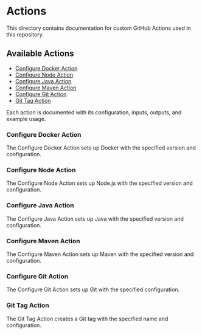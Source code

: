 # Actions

This directory contains documentation for custom GitHub Actions used in this repository.

## Available Actions

- [Configure Docker Action](configure-docker.md)
- [Configure Node Action](configure-node.md)
- [Configure Java Action](configure-java.md)
- [Configure Maven Action](configure-maven.md)
- [Configure Git Action](configure-git.md)
- [Git Tag Action](git-tag.md)

Each action is documented with its configuration, inputs, outputs, and example usage.

### Configure Docker Action

The Configure Docker Action sets up Docker with the specified version and configuration.

### Configure Node Action

The Configure Node Action sets up Node.js with the specified version and configuration.

### Configure Java Action

The Configure Java Action sets up Java with the specified version and configuration.

### Configure Maven Action

The Configure Maven Action sets up Maven with the specified version and configuration.

### Configure Git Action

The Configure Git Action sets up Git with the specified configuration.

### Git Tag Action

The Git Tag Action creates a Git tag with the specified name and configuration.
